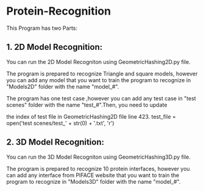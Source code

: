 # Protein-Recognition
This Program has two Parts:

## 1. 2D Model Recognition:
You can run the 2D Model Recogniton using GeometricHashing2D.py file.

The program is prepared to recognize Triangle and square models, however
you can add any model that you want to train the program to recognize in 
"Models2D" folder with the name "model_#".

The program has one test case ,however you can add any test case
in "test scenes" folder with the name "test_#".Then, you need to update

the index of test file in GeometricHashing2D file line 423.
test_file = open('test scenes/test_' + str(0) + '.txt', 'r')


## 2. 3D Model Recognition:

You can run the 3D Model Recogniton using GeometricHashing3D.py file.

The program is prepared to recognize 10 protein interfaces, however
you can add any interface from PIFACE website that you want to train the program to recognize in 
"Models3D" folder with the name "model_#".
